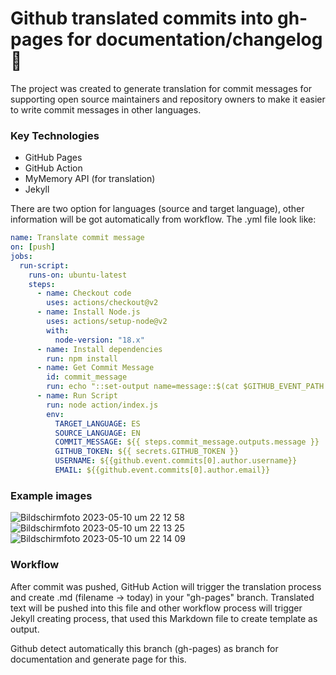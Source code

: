 # Github translated commits into gh-pages for documentation/changelog 📖

The project was created to generate translation for commit messages for supporting open source maintainers and repository owners to make it easier to write commit messages in other languages.

### Key Technologies
- GitHub Pages
- GitHub Action
- MyMemory API (for translation)
- Jekyll

There are two option for languages (source and target language), other information will be got automatically from workflow. The .yml file look like:  

``` yml
name: Translate commit message
on: [push]
jobs:
  run-script:
    runs-on: ubuntu-latest
    steps:
      - name: Checkout code
        uses: actions/checkout@v2
      - name: Install Node.js
        uses: actions/setup-node@v2
        with:
          node-version: "18.x"
      - name: Install dependencies
        run: npm install
      - name: Get Commit Message
        id: commit_message
        run: echo "::set-output name=message::$(cat $GITHUB_EVENT_PATH | jq -r '.commits[0].message')"
      - name: Run Script
        run: node action/index.js
        env:
          TARGET_LANGUAGE: ES
          SOURCE_LANGUAGE: EN
          COMMIT_MESSAGE: ${{ steps.commit_message.outputs.message }}
          GITHUB_TOKEN: ${{ secrets.GITHUB_TOKEN }}
          USERNAME: ${{github.event.commits[0].author.username}}
          EMAIL: ${{github.event.commits[0].author.email}}
```

### Example images
![Bildschirmfoto 2023-05-10 um 22 12 58](https://github.com/Yordaniss/documentation/assets/68282006/bc91829b-0318-443c-8c0c-265a0eef61c6)
![Bildschirmfoto 2023-05-10 um 22 13 25](https://github.com/Yordaniss/documentation/assets/68282006/ad79f6d6-4047-48ec-af82-04a3cc723c8e)
![Bildschirmfoto 2023-05-10 um 22 14 09](https://github.com/Yordaniss/documentation/assets/68282006/9d1b7451-4938-43d1-9298-b9517d0ef189)


### Workflow

After commit was pushed, GitHub Action will trigger the translation process and create .md (filename -> today) in your "gh-pages" branch.
Translated text will be pushed into this file and other workflow process will trigger Jekyll creating process, that used this Markdown file
to create template as output.

Github detect automatically this branch (gh-pages) as branch for documentation and generate page for this.
